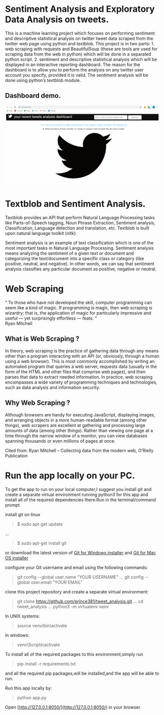 # Sentiment Analysis and Exploratory Data Analysis on tweets.

This is a machine learning project which focuses on performing sentiment and descriptive statistical analysis on twitter tweet data 
scraped from the twitter web page using python and textblob. This project is in two parts: 1. web scraping with requests and BeautifulSoup 
(these are tools are used for scraping data from the web in python) which will be done in a separated python script. 2. sentiment and 
descriptive statistical analysis which will be displayed in an interactive reporting dashboard. The reason for the dashboard is to allow 
you to perform the analysis on  any twitter user account you specify, provided it is valid. The sentiment analysis will be done using 
python’s textblob module.


## Dashboard demo.

![](https://github.com/prince381/tweet_analysis/blob/master/twitter_dash.gif)


# Textblob and Sentiment Analysis.

Textblob provides an API that perform Natural Language Processing tasks like Parts-of-Speech tagging, Noun Phrase Extraction, Sentiment 
analysis, Classification, Language detection and translation, etc. Textblob is built upon natural language toolkit (nltk).

Sentiment analysis is an example of text classification which is one of the most important tasks in Natural Language Processing. Sentiment 
analysis means analyzing the sentiment of a given text or document and categorizing the text/document into a specific class or category 
(like positive, neutral, and negative). In other words, we can say that sentiment analysis classifies any particular document as positive, 
negative or neutral. 

# Web Scraping

“ To those who have not developed the skill, computer programming can seem like a kind of magic. If programming is magic, then web 
scraping is wizardry; that is, the application of magic for particularly impressive and useful — yet surprisingly effortless — feats. “    
                    Ryan Mitchell
                    

## What is Web Scraping ?

In theory, web scraping is the practice of gathering data through any means other than a program interacting with an API (or, obviously, 
through a human using a web browser). This is most commonly accomplished by writing an automated program that queries a web server, 
requests data (usually in the form of the HTML and other files that comprise web pages), and then parses that data to extract needed 
information. In practice, web scraping encompasses a wide variety of programming techniques and technologies, such as data analysis and 
information security.

## Why Web Scraping ?

Although browsers are handy for executing JavaScript, displaying images, and arranging objects in a more human-readable format (among 
other things), web scrapers are excellent at gathering and processing large amounts of data (among other things). Rather than viewing 
one page at a time through the narrow window of a monitor, you can view databases spanning thousands or even millions of pages at once.

Cited from: Ryan Mitchell – Collecting data from the modern web, O’Rielly Publication

# Run the app locally on your PC.

To get the app to run on your local computer,I suggest you install git and create a separate virtual environment running python3 for this app and install all of the required dependencies there.Run in the terminal/command prompt.

install git on linux

> $ sudo apt-get update

...

> $ sudo apt-get install git


or dowmload the latest version of [Git for Windows installer](https://gitforwindows.org) and [Git for Mac OS installer](https://sourceforge.net/projects/git-osx-installer/files/)

configure your Git username and email using the following commands:

> git config --global user.name "YOUR USERNAME"
...
> git config --global user.email "YOUR EMAIL"

clone this project repository and create a separate virtual environment:

> git clone https://github.com/prince381/tweet_analysis.git
...
> cd tweet_analysis
...
> python3 -m virtualenv venv


In UNIX systems:

> source venv/bin/activate

In windows:

> venv\Scripts\activate


To install all of the required packages to this environment,simply run

> pip install -r requirements.txt

and all the required pip packages,will be installed,and the app will be able to run.

Run this app locally by:

> python app.py


Open [http://127.0.0.1:8050/](http://127.0.0.1:8050/) in your browser.
